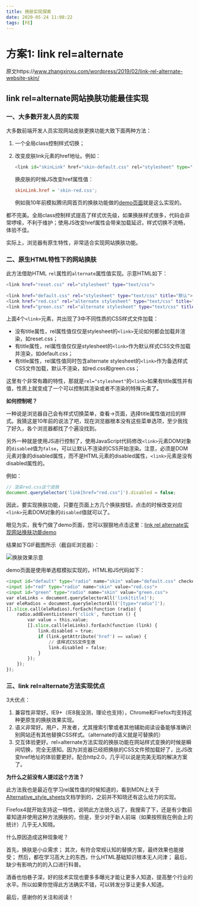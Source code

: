 ```yaml
---
title: 换肤实现探索
date: 2020-05-24 11:08:22
tags: [FE]
---
```



# 方案1: link rel=alternate

原文https://www.zhangxinxu.com/wordpress/2019/02/link-rel-alternate-website-skin/

## link rel=alternate网站换肤功能最佳实现

### 一、大多数开发人员的实现

大多数前端开发人员实现网站皮肤更换功能大致下面两种方法：

1. 一个全局class控制样式切换；

2. 改变皮肤link元素的href地址。例如：

   ```python
   <link id="skinLink" href="skin-default.css" rel="stylesheet" type="text/css">
   ```

   换皮肤的时候JS改变href属性值：

   ```ini
   skinLink.href = 'skin-red.css';
   ```

   例如我10年前模拟腾讯网首页的换肤功能做的[demo页面](https://www.zhangxinxu.com/study/200912/qq-home-page-skin-jquery.html)就是这么实现的。

都不完美。全局class控制样式提高了样式优先级，如果换肤样式很多，代码会非常啰嗦，不利于维护；使用JS改变href属性会带来加载延迟，样式切换不流畅，体验不佳。

实际上，浏览器有原生特性，非常适合实现网站换肤功能。

### 二、原生HTML特性下的网站换肤

此方法借助HTML `rel`属性的`alternate`属性值实现。示意HTML如下：

```bash
<link href="reset.css" rel="stylesheet" type="text/css">
                
<link href="default.css" rel="stylesheet" type="text/css" title="默认">
<link href="red.css" rel="alternate stylesheet" type="text/css" title="红色">
<link href="green.css" rel="alternate stylesheet" type="text/css" title="绿色">
```

上面4个`<link>`元素，共出现了3中不同性质的CSS样式文件加载：

- 没有title属性，rel属性值仅仅是stylesheet的`<link>`无论如何都会加载并渲染，如reset.css；
- 有title属性，rel属性值仅仅是stylesheet的`<link>`作为默认样式CSS文件加载并渲染，如default.css；
- 有title属性，rel属性值同时包含alternate stylesheet的`<link>`作为备选样式CSS文件加载，默认不渲染，如red.css和green.css；

这里有个非常有趣的特性，那就是`rel="stylesheet"`的`<link>`如果有title属性并有值，性质上就变成了一个可以控制其渲染或者不渲染的特殊元素了。

**如何控制呢？**

一种说是浏览器自己会有样式切换菜单，查看→页面，选择title属性值对应的样式。我猜这是10年前的说法了吧，现在浏览器根本没有这些菜单选项，至少我找了好久，各个浏览器都找了个遍没找到。

另外一种就是使用JS进行控制了，使用JavaScript代码修改`<link>`元素DOM对象的`disabled`值为`false`，可以让默认不渲染的CSS开始渲染。注意，必须是DOM元素对象的disabled属性，而不是HTML元素的disabled属性，`<link>`元素是没有disabled属性的。

例如：

```javascript
// 渲染red.css这个皮肤
document.querySelector('link[href="red.css"]').disabled = false;
```

因此，要实现换肤功能，只要在页面上方几个换肤按钮，点击的时候改变对应`<link>`元素DOM对象的`disabled`值就可以了。

眼见为实，我专门做了demo页面，您可以狠狠地点击这里：[link rel alternate实现网站换肤功能demo](https://www.zhangxinxu.com/study/201902/rel-alternate-switch-skin-demo.php)

结果如下GIF截图所示（截自IE浏览器）：

![换肤效果示意](https://cdn.jsdelivr.net/gh/gbxhq/Pic//alternate-skin.gif)

demo页面是使用单选框模拟实现的，HTML和JS代码如下：

```python
<input id="default" type="radio" name="skin" value="default.css" checked>
<input id="red" type="radio" name="skin" value="red.css">
<input id="green" type="radio" name="skin" value="green.css">
var eleLinks = document.querySelectorAll('link[title]');
var eleRadios = document.querySelectorAll('[type="radio"]');
[].slice.call(eleRadios).forEach(function (radio) {
    radio.addEventListener('click', function () {
        var value = this.value;
        [].slice.call(eleLinks).forEach(function (link) {
            link.disabled = true;
            if (link.getAttribute('href') == value) {
                // 该样式CSS文件生效
                link.disabled = false;
            }
        });
    });
});
```

### 三、link rel=alternate方法实现优点

3大优点：

1. 兼容性非常好。IE9+（IE8我没测，理论也支持），Chrome和Firefox均支持这种更原生的换肤效果实现。
2. 语义非常好。用户，开发者，尤其搜索引擎或者其他辅助阅读设备能够准确识别网站还有其他替换CSS样式。（alternate的语义就是可替换的）
3. 交互体验更好。rel=alternate方法实现的换肤功能在网站样式变换的时候是瞬间切换，完全无感知。因为浏览器已经把换肤的CSS文件预加载好了，比JS改变href地址的体验要更好。配合http2.0，几乎可以说是完美无瑕的解决方案了。

**为什么之前没有人提过这个方法？**

此方法我也是最近在学习rel属性值的时候知道的，看到MDN上关于[Alternative_style_sheets](https://developer.mozilla.org/en-US/docs/Web/CSS/Alternative_style_sheets)文档学到的，之前并不知晓还有这么给力的实现。

Firefox4就开始支持这一特性，说明此方法很久远了，我搜索了下，还是有少数前辈知道并使用这种方法换肤的，但是，至少对于新人前端（如果按照我在例会上的统计）几乎无人知晓。

什么原因造成这种现象呢？

首先，换肤是小众需求；
其次，有符合常规认知的替换方案，最终效果也能接受；
然后，都在学习高大上的东西，什么HTML基础知识根本无人问津；
最后，缺少有影响力的的入口进行科普。

酒香也怕巷子深，好的技术实现也要多多曝光才能让更多人知道，提高整个行业的水平。所以如果你觉得此方法确实不错，可以转发分享让更多人知道。

最后，感谢你的关注和阅读！
